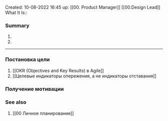 Created: 10-08-2022 16:45
up: [[00. Product Manager]] [[00.Design Lead]] 
What It Is::

### Summary
1. 
2. 
__________
### **Постановка цели** 
1. [[OKR (Objectives and Key Results) в Agile]] 
2. [[Целевые индикаторы опережения, а не индикаторы отставания]]

### Получение мотивации 



### See also
1. [[00 Личное планирование]] 